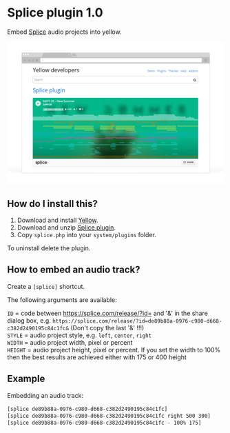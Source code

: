 Splice plugin 1.0
=======================
Embed [Splice](http://www.splice.com) audio projects into yellow.

![Screenshot](splice-browser.png?raw=true)

How do I install this?
----------------------
1. Download and install [Yellow](https://github.com/datenstrom/yellow/).
2. Download and unzip [Splice plugin](https://github.com/SAMY2K/yellow-plugin-splice/archive/master.zip).
3. Copy `splice.php` into your `system/plugins` folder.

To uninstall delete the plugin.

How to embed an audio track?
----------------------------
Create a `[splice]` shortcut.
 
The following arguments are available:

`ID` = code between https://splice.com/release/?id= and '&' in the share dialog box, e.g. `https://splice.com/release/?id=de89b88a-0976-c980-d668-c382d2490195c84c1fc&` (Don't copy the last '&' !!!)  
`STYLE` = audio project style, e.g. `left`, `center`, `right`   
`WIDTH` = audio project width, pixel or percent  
`HEIGHT` = audio project height, pixel or percent. If you set the width to 100% then the best results are achieved either with 175 or 400 height  

Example
-------
Embedding an audio track:

    [splice de89b88a-0976-c980-d668-c382d2490195c84c1fc]
    [splice de89b88a-0976-c980-d668-c382d2490195c84c1fc right 500 300]
    [splice de89b88a-0976-c980-d668-c382d2490195c84c1fc - 100% 175]
